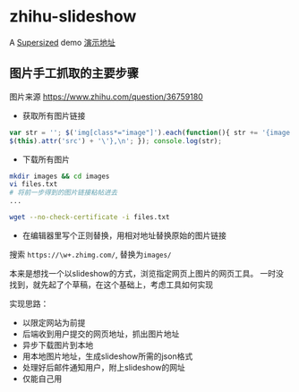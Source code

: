 # zhihu-slideshow


A [Supersized](https://github.com/buildinternet/supersized) demo
[演示地址](http://yicone.github.io/zhihu-slideshow/public/)

## 图片手工抓取的主要步骤

图片来源
https://www.zhihu.com/question/36759180

- 获取所有图片链接
```javascript
var str = ''; $('img[class*="image"]').each(function(){ str += '{image: \'' + $(this).attr('data-original') + '\', thumb: \'' +
$(this).attr('src') + '\'},\n'; }); console.log(str);
```

- 下载所有图片

```bash
mkdir images && cd images
vi files.txt
# 将前一步得到的图片链接粘帖进去
...

wget --no-check-certificate -i files.txt
```

- 在编辑器里写个正则替换，用相对地址替换原始的图片链接

搜索 `https://\w+.zhimg.com/`, 替换为`images/`



本来是想找一个以slideshow的方式，浏览指定网页上图片的网页工具。
一时没找到，就先起了个草稿，在这个基础上，考虑工具如何实现

实现思路：
- 以限定网站为前提
- 后端收到用户提交的网页地址，抓出图片地址
- 异步下载图片到本地
- 用本地图片地址，生成slideshow所需的json格式
- 处理好后邮件通知用户，附上slideshow的网址
- 仅能自己用
